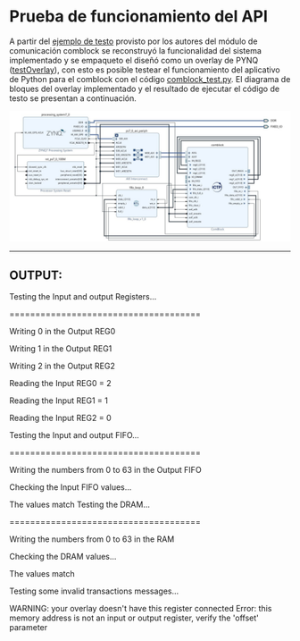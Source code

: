# Prueba de funcionamiento del API

A partir del [ejemplo de testo](https://gitlab.com/rodrigomelo9/core-comblock/-/tree/master/examples/test) provisto por los autores del módulo de comunicación comblock se reconstruyó la funcionalidad del sistema implementado y se empaqueto el diseñó como un overlay de PYNQ ([testOverlay](https://github.com/DanielEstrada971102/Comblock-PYNQ-API/tree/main/comblock/test/testOverlay)), con esto es posible 
testear el funcionamiento del aplicativo de Python para el comblock con el código [comblock_test.py](https://github.com/DanielEstrada971102/Comblock-PYNQ-API/blob/main/comblock/test/comblock_test.py). El diagrama de bloques del overlay implementado y el resultado de ejecutar el código de testo se presentan a continuación.

<img src="../../.images/API_exampleCB.jpg" width="800">

---
## OUTPUT:

Testing the Input and output Registers... 

=====================================

Writing 0 in the Output REG0 

Writing 1 in the Output REG1 

Writing 2 in the Output REG2 

Reading the Input REG0 = 2 

Reading the Input REG1 = 1 

Reading the Input REG2 = 0 

Testing the Input and output FIFO...

=====================================

Writing the numbers from 0 to 63 in the Output FIFO 

Checking the Input FIFO values...

The values match
Testing the DRAM...

=====================================

Writing the numbers from 0 to 63 in the RAM 

Checking the DRAM values...

The values match

Testing some invalid transactions messages...

WARNING: your overlay doesn't have this register connected
Error: this memory address  is not an input or output register, verify the 'offset' parameter
